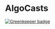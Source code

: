 # AlgoCasts

[![Greenkeeper badge](https://badges.greenkeeper.io/twhite96/algorithm-challenges.svg)](https://greenkeeper.io/)
